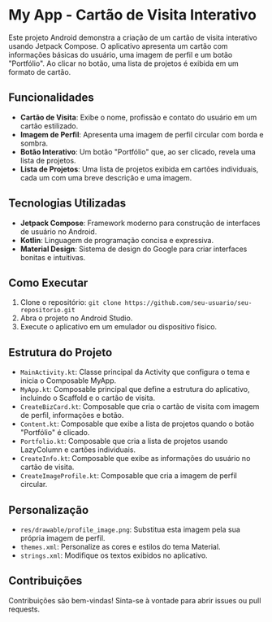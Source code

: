 # My App - Cartão de Visita Interativo

Este projeto Android demonstra a criação de um cartão de visita interativo usando Jetpack Compose. O aplicativo apresenta um cartão com informações básicas do usuário, uma imagem de perfil e um botão "Portfólio". Ao clicar no botão, uma lista de projetos é exibida em um formato de cartão.

## Funcionalidades

- **Cartão de Visita**: Exibe o nome, profissão e contato do usuário em um cartão estilizado.
- **Imagem de Perfil**: Apresenta uma imagem de perfil circular com borda e sombra.
- **Botão Interativo**: Um botão "Portfólio" que, ao ser clicado, revela uma lista de projetos.
- **Lista de Projetos**: Uma lista de projetos exibida em cartões individuais, cada um com uma breve descrição e uma imagem.

## Tecnologias Utilizadas

- **Jetpack Compose**: Framework moderno para construção de interfaces de usuário no Android.
- **Kotlin**: Linguagem de programação concisa e expressiva.
- **Material Design**: Sistema de design do Google para criar interfaces bonitas e intuitivas.

## Como Executar

1. Clone o repositório: `git clone https://github.com/seu-usuario/seu-repositorio.git`
2. Abra o projeto no Android Studio.
3. Execute o aplicativo em um emulador ou dispositivo físico.

## Estrutura do Projeto

- `MainActivity.kt`: Classe principal da Activity que configura o tema e inicia o Composable MyApp.
- `MyApp.kt`: Composable principal que define a estrutura do aplicativo, incluindo o Scaffold e o cartão de visita.
- `CreateBizCard.kt`: Composable que cria o cartão de visita com imagem de perfil, informações e botão.
- `Content.kt`: Composable que exibe a lista de projetos quando o botão "Portfólio" é clicado.
- `Portfolio.kt`: Composable que cria a lista de projetos usando LazyColumn e cartões individuais.
- `CreateInfo.kt`: Composable que exibe as informações do usuário no cartão de visita.
- `CreateImageProfile.kt`: Composable que cria a imagem de perfil circular.

## Personalização

- `res/drawable/profile_image.png`: Substitua esta imagem pela sua própria imagem de perfil.
- `themes.xml`: Personalize as cores e estilos do tema Material.
- `strings.xml`: Modifique os textos exibidos no aplicativo.

## Contribuições

Contribuições são bem-vindas! Sinta-se à vontade para abrir issues ou pull requests.
